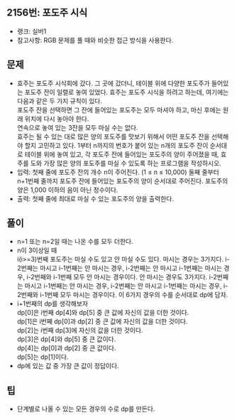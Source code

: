 <h2>2156번: 포도주 시식</h2>
<ul>
  <li>랭크: 실버1</li>
  <li>참고사항: RGB 문제를 풀 때와 비슷한 접근 방식을 사용한다.</li>
</ul>
<h2>문제</h2>
<ul>
  <li>효주는 포도주 시식회에 갔다. 그 곳에 갔더니, 테이블 위에 다양한 포도주가 들어있는 포도주 잔이 일렬로 놓여 있었다. 효주는 포도주 시식을 하려고 하는데, 여기에는 다음과 같은 두 가지 규칙이 있다.<br>
    포도주 잔을 선택하면 그 잔에 들어있는 포도주는 모두 마셔야 하고, 마신 후에는 원래 위치에 다시 놓아야 한다.<br>
    연속으로 놓여 있는 3잔을 모두 마실 수는 없다.<br>
    효주는 될 수 있는 대로 많은 양의 포도주를 맛보기 위해서 어떤 포도주 잔을 선택해야 할지 고민하고 있다. 1부터 n까지의 번호가 붙어 있는 n개의 포도주 잔이 순서대로 테이블 위에 놓여 있고, 각 포도주 잔에 들어있는 포도주의 양이 주어졌을 때, 효주를 도와 가장 많은 양의 포도주를 마실 수 있도록 하는 프로그램을 작성하시오.</li>
  <li>입력: 첫째 줄에 포도주 잔의 개수 n이 주어진다. (1 ≤ n ≤ 10,000) 둘째 줄부터 n+1번째 줄까지 포도주 잔에 들어있는 포도주의 양이 순서대로 주어진다. 포도주의 양은 1,000 이하의 음이 아닌 정수이다.</li>
  <li>출력: 첫째 줄에 최대로 마실 수 있는 포도주의 양을 출력한다.</li>
</ul>
<h2>풀이</h2>
<ul>
  <li>n=1 또는 n=2일 때는 나온 수를 모두 더한다.</li>
  <li>
    n이 3이상일 때<br>
    i(i>=3)번째 포도주는 마실 수도 있고 안 마실 수도 있다. 마시는 경우는 3가지다. i-2번째는 마시고 i-1번째는 안 마시는 경우, i-2번째는 안 마시고 i-1번째는 마시는 경우, i-2번째와 i-1번째 모두 안 마시는 경우이다. 
    안 마시는 경우도 3가지다. i-2번째는 마시고 i-1번째는 안 마시는 경우, i-2번째는 안 마시고 i-1번째는 마시는 경우, i-2번째와 i-1번째 모두 마시는 경우이다. 이 6가지 경우의 수를 순서대로 dp에 담자.
  </li> 
  <li>i+1번째의 dp를 생각해보자<br>
  dp[0]은 i번째 dp[4]와 dp[5] 중 큰 값에 자신의 값을 더한 것이다.<br>
  dp[1]은 i번째 dp[0]과 dp[2] 중 큰 값에 자신의 값을 더한 것이다.<br>
  dp[2]는 i번째 dp[3]에 자신의 값을 더한 것이다.<br>
  dp[3]은 dp[4]와 dp[5] 중 큰 값이다.<br>
  dp[4]는 dp[0]과 dp[2] 중 큰 값이다.<br>
  dp[5]는 dp[1]이다.
  </li> 
  <li>dp에 있는 값 중 가장 큰 값이 정답이다.</li> 
</ul>
<h2>팁</h2>
<ul>
  <li>단계별로 나올 수 있는 모든 경우의 수로 dp를 만든다.</li>
</ul>
